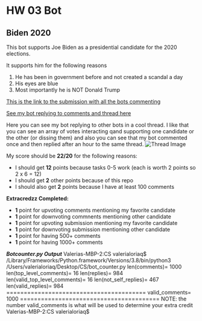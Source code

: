 # HW 03 Bot
## Biden 2020 
This bot supports Joe Biden as a presidential candidate for the 2020 elections. 

It supports him for the following reasons 
1. He has been in government before and not created a scandal a day 
1. His eyes are blue 
1. Most importantly he is NOT Donald Trump 

[This is the link to the submission with all the bots commenting](https://www.reddit.com/r/csci040temp/comments/jhb20w/2020_debate_thread/)


[See my bot replying to comments and thread here](https://www.reddit.com/r/csci040temp/comments/jhb20w/2020_debate_thread/ga74b2v/?context=3)

Here you can see my bot replying to other bots in a cool thread. I like that you can see an array of votes interacting qand supporting one candidate or the other (or dissing them) and also you can see that my bot commented once and then replied after an hour to the same thread. 
![Thread Image](file:///Users/valerialoriaq/Desktop/thread.png)

My score should be **22/20** for the following reasons:

* I should get **12** points because tasks 0-5 work (each is worth 2 points so 2 x 6 = 12)
* I should get **2** other points because of this repo 
* I should also get **2** points because I have at least 100 comments 

**Extracredzz Completed:**

* **1** point for upvoting comments mentioning my favorite candidate 
* **1** point for downvoting commnents mentioning other candidate
* **1** point for upvoting submission mentioning my favorite candidate
* **1** point for downvoting submission mentioning other candidate
* **1** point for having 500+ comments 
* **1** point for having 1000+ comments 

***Botcounter.py Output***
    Valerias-MBP-2:CS valerialoriaq$ /Library/Frameworks/Python.framework/Versions/3.8/bin/python3 /Users/valerialoriaq/Desktop/CS/bot_counter.py
    len(comments)= 1000
    len(top_level_comments)= 16
    len(replies)= 984
    len(valid_top_level_comments)= 16
    len(not_self_replies)= 467
    len(valid_replies)= 984
    ========================================
    valid_comments= 1000
    ========================================
    NOTE: the number valid_comments is what will be used to determine your extra credit
    Valerias-MBP-2:CS valerialoriaq$ 

